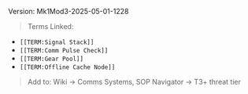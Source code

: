 Version: Mk1Mod3-2025-05-01-1228  
> Terms Linked:
- `[[TERM:Signal Stack]]`
- `[[TERM:Comm Pulse Check]]`
- `[[TERM:Gear Pool]]`
- `[[TERM:Offline Cache Node]]`  
> Add to: Wiki → Comms Systems, SOP Navigator → T3+ threat tier